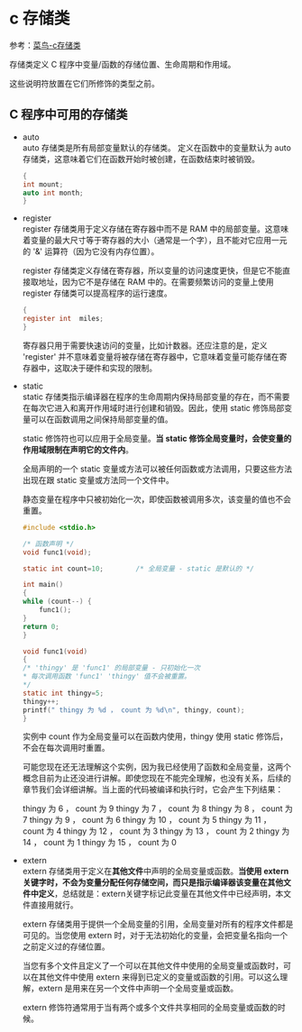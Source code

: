 # c 存储类

参考：[菜鸟-c存储类](https://www.runoob.com/cprogramming/c-storage-classes.html)

存储类定义 C 程序中变量/函数的存储位置、生命周期和作用域。

这些说明符放置在它们所修饰的类型之前。

## C 程序中可用的存储类

* auto  
    auto 存储类是所有局部变量默认的存储类。
    定义在函数中的变量默认为 auto 存储类，这意味着它们在函数开始时被创建，在函数结束时被销毁。

    ```c
    {
    int mount;
    auto int month;
    }
    ```

* register  
    register 存储类用于定义存储在寄存器中而不是 RAM 中的局部变量。这意味着变量的最大尺寸等于寄存器的大小（通常是一个字），且不能对它应用一元的 '&' 运算符（因为它没有内存位置）。

    register 存储类定义存储在寄存器，所以变量的访问速度更快，但是它不能直接取地址，因为它不是存储在 RAM 中的。在需要频繁访问的变量上使用 register 存储类可以提高程序的运行速度。

    ```c
    {
    register int  miles;
    }
    ```

    寄存器只用于需要快速访问的变量，比如计数器。还应注意的是，定义 'register' 并不意味着变量将被存储在寄存器中，它意味着变量可能存储在寄存器中，这取决于硬件和实现的限制。
* static  
    static 存储类指示编译器在程序的生命周期内保持局部变量的存在，而不需要在每次它进入和离开作用域时进行创建和销毁。因此，使用 static 修饰局部变量可以在函数调用之间保持局部变量的值。

    static 修饰符也可以应用于全局变量。**当 static 修饰全局变量时，会使变量的作用域限制在声明它的文件内**。

    全局声明的一个 static 变量或方法可以被任何函数或方法调用，只要这些方法出现在跟 static 变量或方法同一个文件中。

    静态变量在程序中只被初始化一次，即使函数被调用多次，该变量的值也不会重置。

    ```c
    #include <stdio.h>
    
    /* 函数声明 */
    void func1(void);
    
    static int count=10;        /* 全局变量 - static 是默认的 */
    
    int main()
    {
    while (count--) {
        func1();
    }
    return 0;
    }
    
    void func1(void)
    {
    /* 'thingy' 是 'func1' 的局部变量 - 只初始化一次
    * 每次调用函数 'func1' 'thingy' 值不会被重置。
    */                
    static int thingy=5;
    thingy++;
    printf(" thingy 为 %d ， count 为 %d\n", thingy, count);
    }
    ```

    实例中 count 作为全局变量可以在函数内使用，thingy 使用 static 修饰后，不会在每次调用时重置。

    可能您现在还无法理解这个实例，因为我已经使用了函数和全局变量，这两个概念目前为止还没进行讲解。即使您现在不能完全理解，也没有关系，后续的章节我们会详细讲解。当上面的代码被编译和执行时，它会产生下列结果：

    thingy 为 6 ， count 为 9
    thingy 为 7 ， count 为 8
    thingy 为 8 ， count 为 7
    thingy 为 9 ， count 为 6
    thingy 为 10 ， count 为 5
    thingy 为 11 ， count 为 4
    thingy 为 12 ， count 为 3
    thingy 为 13 ， count 为 2
    thingy 为 14 ， count 为 1
    thingy 为 15 ， count 为 0
* extern  
    extern 存储类用于定义在**其他文件**中声明的全局变量或函数。**当使用 extern 关键字时，不会为变量分配任何存储空间，而只是指示编译器该变量在其他文件中定义**，总结就是：extern关键字标记此变量在其他文件中已经声明，本文件直接用就行。

    extern 存储类用于提供一个全局变量的引用，全局变量对所有的程序文件都是可见的。当您使用 extern 时，对于无法初始化的变量，会把变量名指向一个之前定义过的存储位置。

    当您有多个文件且定义了一个可以在其他文件中使用的全局变量或函数时，可以在其他文件中使用 extern 来得到已定义的变量或函数的引用。可以这么理解，extern 是用来在另一个文件中声明一个全局变量或函数。

    extern 修饰符通常用于当有两个或多个文件共享相同的全局变量或函数的时候。
